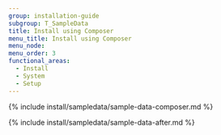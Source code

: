 ```yaml
---
group: installation-guide
subgroup: T_SampleData
title: Install using Composer
menu_title: Install using Composer
menu_node:
menu_order: 3
functional_areas:
  - Install
  - System
  - Setup
---
```


{% include install/sampledata/sample-data-composer.md %}

{% include install/sampledata/sample-data-after.md %}
